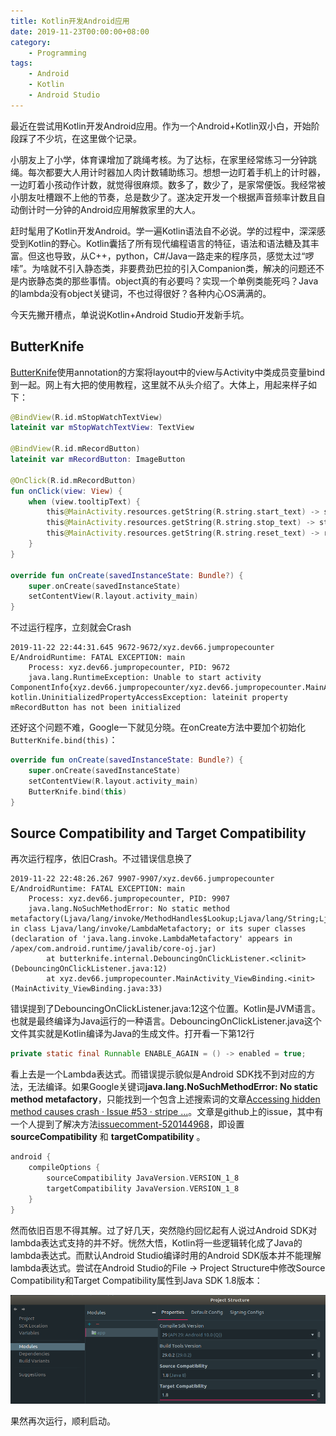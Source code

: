 ```yaml
---
title: Kotlin开发Android应用
date: 2019-11-23T00:00:00+08:00 
category:
    - Programming
tags:
    - Android
    - Kotlin
    - Android Studio
---
```


最近在尝试用Kotlin开发Android应用。作为一个Android+Kotlin双小白，开始阶段踩了不少坑，在这里做个记录。

<!--more--> 

小朋友上了小学，体育课增加了跳绳考核。为了达标，在家里经常练习一分钟跳绳。每次都要大人用计时器加人肉计数辅助练习。想想一边盯着手机上的计时器，一边盯着小孩动作计数，就觉得很麻烦。数多了，数少了，是家常便饭。我经常被小朋友吐槽跟不上他的节奏，总是数少了。遂决定开发一个根据声音频率计数且自动倒计时一分钟的Android应用解救家里的大人。

赶时髦用了Kotlin开发Android。学一遍Kotlin语法自不必说。学的过程中，深深感受到Kotlin的野心。Kotlin囊括了所有现代编程语言的特征，语法和语法糖及其丰富。但这也导致，从C++，python，C#/Java一路走来的程序员，感觉太过“啰嗦”。为啥就不引入静态类，非要费劲巴拉的引入Companion类，解决的问题还不是内嵌静态类的那些事情。object真的有必要吗？实现一个单例类能死吗？Java的lambda没有object关键词，不也过得很好？各种内心OS满满的。

今天先撇开槽点，单说说Kotlin+Android Studio开发新手坑。

## ButterKnife

[ButterKnife](http://jakewharton.github.io/butterknife/)使用annotation的方案将layout中的view与Activity中类成员变量bind到一起。网上有大把的使用教程，这里就不从头介绍了。大体上，用起来样子如下：

```kotlin
@BindView(R.id.mStopWatchTextView)
lateinit var mStopWatchTextView: TextView

@BindView(R.id.mRecordButton)
lateinit var mRecordButton: ImageButton

@OnClick(R.id.mRecordButton)
fun onClick(view: View) {
    when (view.tooltipText) {
        this@MainActivity.resources.getString(R.string.start_text) -> start()
        this@MainActivity.resources.getString(R.string.stop_text) -> stop()
        this@MainActivity.resources.getString(R.string.reset_text) -> reset()
    }
}

override fun onCreate(savedInstanceState: Bundle?) {
    super.onCreate(savedInstanceState)
    setContentView(R.layout.activity_main)
}
```

不过运行程序，立刻就会Crash

```bash-session
2019-11-22 22:44:31.645 9672-9672/xyz.dev66.jumpropecounter E/AndroidRuntime: FATAL EXCEPTION: main
    Process: xyz.dev66.jumpropecounter, PID: 9672
    java.lang.RuntimeException: Unable to start activity ComponentInfo{xyz.dev66.jumpropecounter/xyz.dev66.jumpropecounter.MainActivity}: kotlin.UninitializedPropertyAccessException: lateinit property mRecordButton has not been initialized
```

还好这个问题不难，Google一下就见分晓。在onCreate方法中要加个初始化`ButterKnife.bind(this)`：

```kotlin
override fun onCreate(savedInstanceState: Bundle?) {
    super.onCreate(savedInstanceState)
    setContentView(R.layout.activity_main)
    ButterKnife.bind(this)
}
```

## Source Compatibility and Target Compatibility

再次运行程序，依旧Crash。不过错误信息换了

```bash-session
2019-11-22 22:48:26.267 9907-9907/xyz.dev66.jumpropecounter E/AndroidRuntime: FATAL EXCEPTION: main
    Process: xyz.dev66.jumpropecounter, PID: 9907
    java.lang.NoSuchMethodError: No static method metafactory(Ljava/lang/invoke/MethodHandles$Lookup;Ljava/lang/String;Ljava/lang/invoke/MethodType;Ljava/lang/invoke/MethodType;Ljava/lang/invoke/MethodHandle;Ljava/lang/invoke/MethodType;)Ljava/lang/invoke/CallSite; in class Ljava/lang/invoke/LambdaMetafactory; or its super classes (declaration of 'java.lang.invoke.LambdaMetafactory' appears in /apex/com.android.runtime/javalib/core-oj.jar)
        at butterknife.internal.DebouncingOnClickListener.<clinit>(DebouncingOnClickListener.java:12)
        at xyz.dev66.jumpropecounter.MainActivity_ViewBinding.<init>(MainActivity_ViewBinding.java:33)
```

错误提到了DebouncingOnClickListener.java:12这个位置。Kotlin是JVM语言。也就是最终编译为Java运行的一种语言。DebouncingOnClickListener.java这个文件其实就是Kotlin编译为Java的生成文件。打开看一下第12行

```java
private static final Runnable ENABLE_AGAIN = () -> enabled = true;
```

看上去是一个Lambda表达式。而错误提示貌似是Android SDK找不到对应的方法，无法编译。如果Google关键词**java.lang.NoSuchMethodError: No static method metafactory**，只能找到一个包含上述搜索词的文章[Accessing hidden method causes crash · Issue #53 · stripe ...](https://github.com/stripe/stripe-terminal-android/issues/53)。文章是github上的issue，其中有一个人提到了解决方法[issuecomment-520144968](https://github.com/stripe/stripe-terminal-android/issues/53#issuecomment-520144968)，即设置 **sourceCompatibility** 和 **targetCompatibility** 。

```groovy
android {
    compileOptions {
        sourceCompatibility JavaVersion.VERSION_1_8
        targetCompatibility JavaVersion.VERSION_1_8
    }
}
```

然而依旧百思不得其解。过了好几天，突然隐约回忆起有人说过Android SDK对lambda表达式支持的并不好。恍然大悟，Kotlin将一些逻辑转化成了Java的lambda表达式。而默认Android Studio编译时用的Android SDK版本并不能理解lambda表达式。尝试在Android Studio的File -> Project Structure中修改Source Compatibility和Target Compatibility属性到Java SDK 1.8版本：

![Source Compatible](images/android_project_setting_source_compat.png)

果然再次运行，顺利启动。